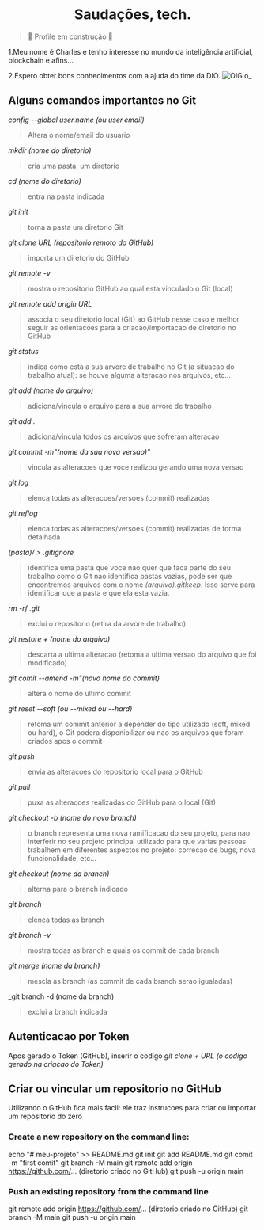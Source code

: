 <h1 align="center"> Saudações, tech. </h1>

> :construction: Profile em construção :construction:

1.Meu nome é Charles e tenho interesse no mundo da inteligência artificial, blockchain e afins...

2.Espero obter bons conhecimentos com a ajuda do time da DIO.
![OIG o_](https://github.com/CharlesAndrewsPires/Projetos-DIO/assets/153829352/04f7fb44-d746-41f4-8774-47f4fbf7092a)

## Alguns comandos importantes no Git
_config --global user.name (ou user.email)_
>Altera o nome/email do usuario

_mkdir (nome do diretorio)_
>cria uma pasta, um diretorio

_cd (nome do diretorio)_
>entra na pasta indicada

_git init_
>torna a pasta um diretorio Git

_git clone URL (repositorio remoto do GitHub)_
>importa um diretorio do GitHub

_git remote -v_
>mostra o repositorio GitHub ao qual esta vinculado o Git (local)

_git remote add origin URL_
>associa o seu diretorio local (Git) ao GitHub
>nesse caso e melhor seguir as orientacoes para a criacao/importacao de diretorio no GitHub

_git status_
>indica como esta a sua arvore de trabalho no Git (a situacao do trabalho atual): se houve alguma alteracao nos arquivos, etc...

_git add (nome do arquivo)_
>adiciona/vincula o arquivo para a sua arvore de trabalho

_git add ._
>adiciona/vincula todos os arquivos que sofreram alteracao

_git commit -m"(nome da sua nova versao)"_
>vincula as alteracoes que voce realizou gerando uma nova versao

_git log_
>elenca todas as alteracoes/versoes (commit) realizadas

_git reflog_
>elenca todas as alteracoes/versoes (commit) realizadas de forma detalhada

_(pasta)/ > .gitignore_
>identifica uma pasta que voce nao quer que faca parte do seu trabalho
>como o Git nao identifica pastas vazias, pode ser que encontremos arquivos com o nome *(arquivo).gitkeep*. Isso serve para identificar que a pasta e que ela esta vazia.

_rm -rf .git_
>exclui o repositorio (retira da arvore de trabalho)

_git restore + (nome do arquivo)_
>descarta a ultima alteracao (retoma a ultima versao do arquivo que foi modificado)

_git comit --amend -m"(novo nome do commit)_
>altera o nome do ultimo commit

_git reset --soft (ou --mixed ou --hard)_
>retoma um commit anterior
>a depender do tipo utilizado (soft, mixed ou hard), o Git podera disponibilizar ou nao os arquivos que foram criados apos o commit

_git push_
>envia as alteracoes do repositorio local para o GitHub

_git pull_
>puxa as alteracoes realizadas do GitHub para o local (Git)

_git checkout -b (nome do novo branch)_
>o branch representa uma nova ramificacao do seu projeto, para nao interferir no seu projeto principal
>utilizado para que varias pessoas trabalhem em diferentes aspectos no projeto: correcao de bugs, nova funcionalidade, etc...

_git checkout (nome da branch)_
>alterna para o branch indicado

_git branch_
>elenca todas as branch

_git branch -v_
>mostra todas as branch e quais os commit de cada branch

_git merge (nome da branch)_
>mescla as branch (as commit de cada branch serao igualadas)

_git branch -d (nome da branch)
>exclui a branch indicada

## Autenticacao por Token
Apos gerado o Token (GitHub), inserir o codigo *git clone + URL (o codigo gerado na criacao do Token)*

## Criar ou vincular um repositorio no GitHub
Utilizando o GitHub fica mais facil: ele traz instrucoes para criar ou importar um repositorio do zero

### Create a new repository on the command line:
echo "# meu-projeto" >> README.md
git init
git add README.md
git comit -m "first comit"
git branch -M main
git remote add origin https://github.com/... (diretorio criado no GitHub)
git push -u origin main

### Push an existing repository from the command line
git remote add origin https://github.com/... (diretorio criado no GitHub)
git branch -M main
git push -u origin main